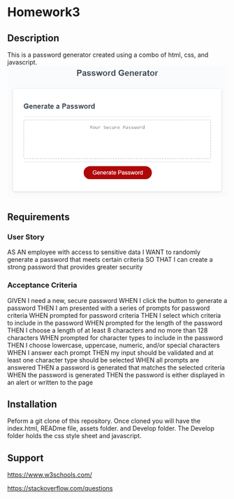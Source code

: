 # Homework3
## Description
This is a password generator created using a combo of html, css, and javascript.
![Demo Picture](https://github.com/Dulinp/Homework3/blob/main/assets/03-javascript-homework-demo.png)
## Requirements
### User Story
AS AN employee with access to sensitive data
I WANT to randomly generate a password that meets certain criteria
SO THAT I can create a strong password that provides greater security
### Acceptance Criteria
GIVEN I need a new, secure password
WHEN I click the button to generate a password
THEN I am presented with a series of prompts for password criteria
WHEN prompted for password criteria
THEN I select which criteria to include in the password
WHEN prompted for the length of the password
THEN I choose a length of at least 8 characters and no more than 128 characters
WHEN prompted for character types to include in the password
THEN I choose lowercase, uppercase, numeric, and/or special characters
WHEN I answer each prompt
THEN my input should be validated and at least one character type should be selected
WHEN all prompts are answered
THEN a password is generated that matches the selected criteria
WHEN the password is generated
THEN the password is either displayed in an alert or written to the page
## Installation
Peform a git clone of this repository. Once cloned you will have the index.html, READme file, assets folder. and Develop folder. The Develop folder holds the css style sheet and javascript. 
## Support
https://www.w3schools.com/

https://stackoverflow.com/questions
